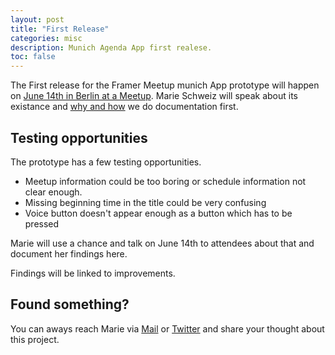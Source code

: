 ```yaml
---
layout: post
title: "First Release"
categories: misc
description: Munich Agenda App first realese.
toc: false
---
```


The First release for the Framer Meetup munich App prototype will happen on [June 14th in Berlin at a Meetup](https://www.meetup.com/de-DE/berlin-lean-prototyping/events/239280149/). Marie Schweiz will speak about its existance and [why and how](https://marieschweiz.github.io/ixd-documentation/why/) we do documentation first.

## Testing opportunities

The prototype has a few testing opportunities. 

* Meetup information could be too boring or schedule information not clear enough. 
* Missing beginning time in the title could be very confusing
* Voice button doesn't appear enough as a button which has to be pressed

Marie will use a chance and talk on June 14th to attendees about that and document her findings here.

Findings will be linked to improvements.

## Found something?

You can aways reach Marie via [Mail](mailto:marie.schweiz@gmail.com) or [Twitter](https://twitter.com/ma_rylou) and share your thought about this project.